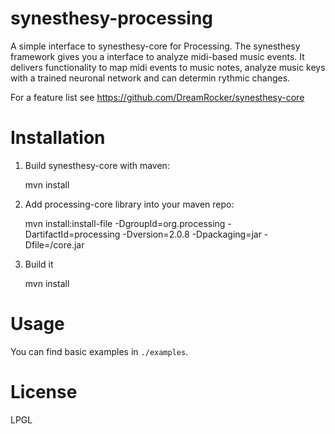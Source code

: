 synesthesy-processing
=====================

A simple interface to synesthesy-core for Processing.
The synesthesy framework gives you a interface to analyze midi-based music events. It delivers functionality to map midi events to music notes, analyze music keys with a trained neuronal network and can determin rythmic changes.

For a feature list see https://github.com/DreamRocker/synesthesy-core

# Installation
1. Build synesthesy-core with maven:

    mvn install

2. Add processing-core library into your maven repo:

    mvn install:install-file -DgroupId=org.processing -DartifactId=processing -Dversion=2.0.8 -Dpackaging=jar -Dfile=<PathToProcessing>/core.jar

3. Build it

    mvn install

# Usage

You can find basic examples in `./examples`.

# License
LPGL
